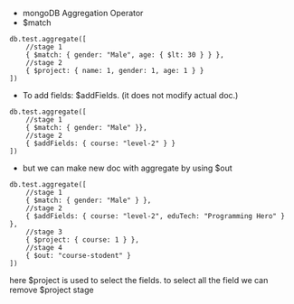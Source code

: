 -	mongoDB Aggregation Operator
- $match
```tsx
db.test.aggregate([
    //stage 1
    { $match: { gender: "Male", age: { $lt: 30 } } },
    //stage 2
    { $project: { name: 1, gender: 1, age: 1 } }
])
```

- To add fields: $addFields. (it does not modify actual doc.)
```tsx
db.test.aggregate([
    //stage 1
    { $match: { gender: "Male" }},
    //stage 2
    { $addFields: { course: "level-2" } }
])

```
- but we can make new doc with aggregate by using $out
```tsx
db.test.aggregate([
    //stage 1
    { $match: { gender: "Male" } },
    //stage 2
    { $addFields: { course: "level-2", eduTech: "Programming Hero" } },
    //stage 3
    { $project: { course: 1 } },
    //stage 4
    { $out: "course-stodent" }
])
```
here $project is used to select the fields. to select all the field we can remove $project stage